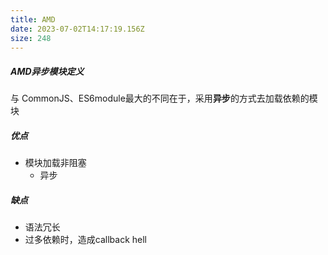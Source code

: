 ```yaml
---
title: AMD
date: 2023-07-02T14:17:19.156Z
size: 248
---
```

##### AMD异步模块定义

与 CommonJS、ES6module最大的不同在于，采用**异步**的方式去加载依赖的模块

##### 优点

- 模块加载非阻塞
  - 异步

##### 缺点

- 语法冗长
- 过多依赖时，造成callback hell

